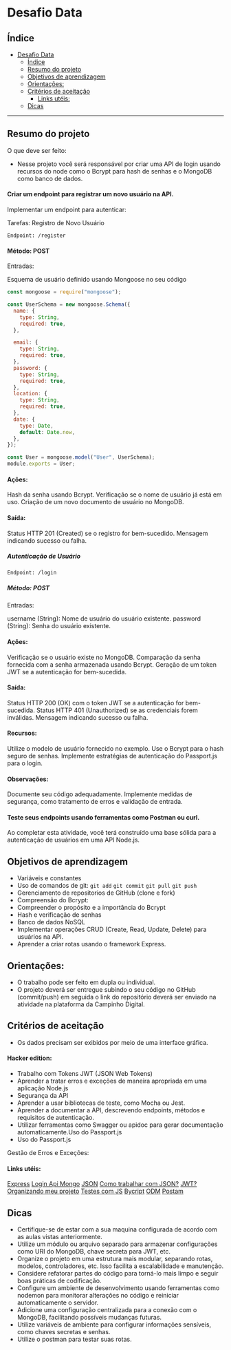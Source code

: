 # Desafio Data

## Índice

- [Desafio Data](#desafio-data)
  - [Índice](#índice)
  - [Resumo do projeto](#resumo-do-projeto)
  - [Objetivos de aprendizagem](#objetivos-de-aprendizagem)
  - [Orientações:](#orientações)
  - [Critérios de aceitação](#critérios-de-aceitação)
      - [Links utéis:](#links-utéis)
  - [Dicas](#dicas)

***

## Resumo do projeto

O que deve ser feito: 

- Nesse projeto você será responsável por criar uma API de login usando recursos do node como o Bcrypt para hash de senhas e o MongoDB como banco de dados.

#### Criar um endpoint para registrar um novo usuário na API.

Implementar um endpoint para autenticar:

Tarefas:
Registro de Novo Usuário

`Endpoint: /register`

#### Método: POST
Entradas:

Esquema de usuário definido usando Mongoose no seu código

~~~javascript
const mongoose = require("mongoose");

const UserSchema = new mongoose.Schema({
  name: {
    type: String,
    required: true,
  },

  email: {
    type: String,
    required: true,
  },
  password: {
    type: String,
    required: true,
  },
  location: {
    type: String,
    required: true,
  },
  date: {
    type: Date,
    default: Date.now,
  },
});

const User = mongoose.model("User", UserSchema);
module.exports = User;
~~~

#### Ações:
Hash da senha usando Bcrypt.
Verificação se o nome de usuário já está em uso.
Criação de um novo documento de usuário no MongoDB.

#### Saída:

Status HTTP 201 (Created) se o registro for bem-sucedido.
Mensagem indicando sucesso ou falha.

##### Autenticação de Usuário

`Endpoint: /login`

##### Método: POST

Entradas:

username (String): Nome de usuário do usuário existente.
password (String): Senha do usuário existente.


#### Ações:

Verificação se o usuário existe no MongoDB.
Comparação da senha fornecida com a senha armazenada usando Bcrypt.
Geração de um token JWT se a autenticação for bem-sucedida.

#### Saída:

Status HTTP 200 (OK) com o token JWT se a autenticação for bem-sucedida.
Status HTTP 401 (Unauthorized) se as credenciais forem inválidas.
Mensagem indicando sucesso ou falha.

#### Recursos:

Utilize o modelo de usuário fornecido no exemplo.
Use o Bcrypt para o hash seguro de senhas.
Implemente estratégias de autenticação do Passport.js para o login.

#### Observações:

Documente seu código adequadamente.
Implemente medidas de segurança, como tratamento de erros e validação de entrada.

#### Teste seus endpoints usando ferramentas como Postman ou curl.

Ao completar esta atividade, você terá construído uma base sólida para a autenticação de usuários em uma API Node.js. 


## Objetivos de aprendizagem
  
- Variáveis e constantes 
- Uso de comandos de git: `git add` `git commit` `git pull` `git push`
- Gerenciamento de repositorios de GitHub (clone e fork)
- Compreensão do Bcrypt:
- Compreender o propósito e a importância do Bcrypt
- Hash e verificação de senhas
- Banco de dados NoSQL
- Implementar operações CRUD (Create, Read, Update, Delete) para usuários na API.
- Aprender a criar rotas usando o framework Express.



## Orientações:

- O trabalho pode ser feito em dupla ou individual.
- O projeto deverá ser entregue subindo o seu código no GitHub (commit/push) em seguida o link do repositório deverá ser enviado na atividade na plataforma da Campinho Digital. 

## Critérios de aceitação

- Os dados precisam ser exibidos por meio de uma interface gráfica. 


#### Hacker edition:

- Trabalho com Tokens JWT (JSON Web Tokens)
- Aprender a tratar erros e exceções de maneira apropriada em uma aplicação Node.js
- Segurança da API
- Aprender a usar bibliotecas de teste, como Mocha ou Jest.
- Aprender a documentar a API, descrevendo endpoints, métodos e requisitos de autenticação.
- Utilizar ferramentas como Swagger ou apidoc para gerar documentação automaticamente.Uso do Passport.js
- Uso do Passport.js

Gestão de Erros e Exceções:
#### Links utéis:
[Express](https://expressjs.com/)
[Login Api Mongo](https://medium.com/@developerom/login-page-with-node-js-and-mongodb-integration-bb1edeae906)
[JSON](https://www.google.com/search?q=o+que+%C3%A9+json&oq=O+QUE+%C3%89+JSON&aqs=chrome.0.69i59j0i512l6j69i60.1993j0j7&sourceid=chrome&ie=UTF-8)
[Como trabalhar com JSON?](https://developer.mozilla.org/pt-BR/docs/Learn/JavaScript/Objects/JSON)
[JWT?](https://www.alura.com.br/artigos/tipos-de-autenticacao?utm_term=&utm_campaign=%5BSearch%5D+%5BPerformance%5D+-+Dynamic+Search+Ads+-+Artigos+e+Conte%C3%BAdos&utm_source=adwords&utm_medium=ppc&hsa_acc=7964138385&hsa_cam=11384329873&hsa_grp=111087461203&hsa_ad=687448474447&hsa_src=g&hsa_tgt=dsa-843358956400&hsa_kw=&hsa_mt=&hsa_net=adwords&hsa_ver=3&gad_source=1&gclid=CjwKCAiA75itBhA6EiwAkho9e8ZAojdzrfJv3Zf7WLgDE49gAIIKCReJ0w4-lI99XA0DjtEnThhoIxoCEvsQAvD_BwE)
[Organizando meu projeto](https://medium.com/@tanooshri24/scalable-project-structure-for-backend-applications-55636326ee37)
[Testes com JS](https://gabrieluizramos.com.br/anatomia-de-um-teste-em-javascript)
[Bycript](https://heynode.com/blog/2020-04/salt-and-hash-passwords-bcrypt/)
[ODM](https://www.freecodecamp.org/portuguese/news/introducao-ao-mongoose-para-mongodb/)
[Postam](https://jera.com.br/blog/5847/desenvolvimento/como-usar-o-postman)



## Dicas

- Certifique-se de estar com a sua maquina configurada de acordo com as aulas vistas anteriormente.
- Utilize um módulo ou arquivo separado para armazenar configurações como URI do MongoDB, chave secreta para JWT, etc.
- Organize o projeto em uma estrutura mais modular, separando rotas, modelos, controladores, etc. Isso facilita a escalabilidade e manutenção.
- Considere refatorar partes do código para torná-lo mais limpo e seguir boas práticas de codificação.
- Configure um ambiente de desenvolvimento usando ferramentas como nodemon para monitorar alterações no código e reiniciar automaticamente o servidor.
- Adicione uma configuração centralizada para a conexão com o MongoDB, facilitando possíveis mudanças futuras.
- Utilize variáveis de ambiente para configurar informações sensíveis, como chaves secretas e senhas.
- Utilize o postman para testar suas rotas.





